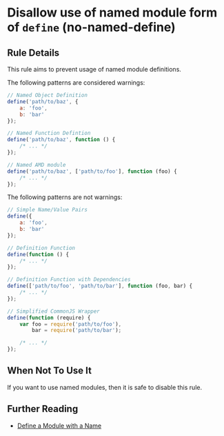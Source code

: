 # Disallow use of named module form of `define` (no-named-define)

## Rule Details

This rule aims to prevent usage of named module definitions.

The following patterns are considered warnings:

```js
// Named Object Definition
define('path/to/baz', {
    a: 'foo',
    b: 'bar'
});

// Named Function Defintion
define('path/to/baz', function () {
    /* ... */
});

// Named AMD module
define('path/to/baz', ['path/to/foo'], function (foo) {
    /* ... */
});
```

The following patterns are not warnings:

```js
// Simple Name/Value Pairs
define({
    a: 'foo',
    b: 'bar'
});

// Definition Function
define(function () {
    /* ... */
});

// Definition Function with Dependencies
define(['path/to/foo', 'path/to/bar'], function (foo, bar) {
    /* ... */
});

// Simplified CommonJS Wrapper
define(function (require) {
    var foo = require('path/to/foo'),
        bar = require('path/to/bar');

    /* ... */
});
```

## When Not To Use It

If you want to use named modules, then it is safe to disable this rule.

## Further Reading

* [Define a Module with a Name](http://requirejs.org/docs/api.html#modulename)
